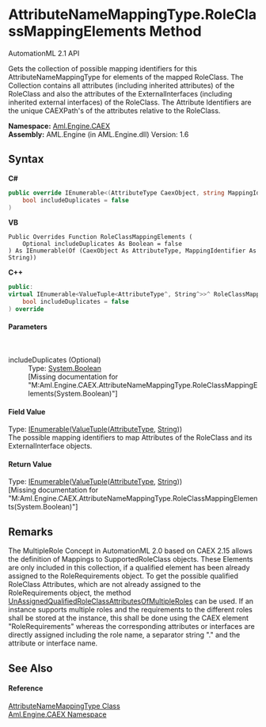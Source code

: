 # AttributeNameMappingType.RoleClassMappingElements Method 
AutomationML 2.1 API 

Gets the collection of possible mapping identifiers for this AttributeNameMappingType for elements of the mapped RoleClass. The Collection contains all attributes (including inherited attributes) of the RoleClass and also the attributes of the ExternalInterfaces (including inherited external interfaces) of the RoleClass. The Attribute Identifiers are the unique CAEXPath's of the attributes relative to the RoleClass.

**Namespace:**&nbsp;<a href="N_Aml_Engine_CAEX">Aml.Engine.CAEX</a><br />**Assembly:**&nbsp;AML.Engine (in AML.Engine.dll) Version: 1.6

## Syntax

**C#**<br />
``` C#
public override IEnumerable<(AttributeType CaexObject, string MappingIdentifier)> RoleClassMappingElements(
	bool includeDuplicates = false
)
```

**VB**<br />
``` VB
Public Overrides Function RoleClassMappingElements ( 
	Optional includeDuplicates As Boolean = false
) As IEnumerable(Of (CaexObject As AttributeType, MappingIdentifier As String))
```

**C++**<br />
``` C++
public:
virtual IEnumerable<ValueTuple<AttributeType^, String^>>^ RoleClassMappingElements(
	bool includeDuplicates = false
) override
```


#### Parameters
&nbsp;<dl><dt>includeDuplicates (Optional)</dt><dd>Type: <a href="https://docs.microsoft.com/dotnet/api/system.boolean" target="_parent" rel="noopener noreferrer">System.Boolean</a><br />\[Missing <param name="includeDuplicates"/> documentation for "M:Aml.Engine.CAEX.AttributeNameMappingType.RoleClassMappingElements(System.Boolean)"\]</dd></dl>

#### Field Value
Type: <a href="https://docs.microsoft.com/dotnet/api/system.collections.generic.ienumerable-1" target="_parent" rel="noopener noreferrer">IEnumerable</a>(<a href="https://docs.microsoft.com/dotnet/api/system.valuetuple-2" target="_parent" rel="noopener noreferrer">ValueTuple</a>(<a href="T_Aml_Engine_CAEX_AttributeType">AttributeType</a>, <a href="https://docs.microsoft.com/dotnet/api/system.string" target="_parent" rel="noopener noreferrer">String</a>))<br />The possible mapping identifiers to map Attributes of the RoleClass and its ExternalInterface objects.

#### Return Value
Type: <a href="https://docs.microsoft.com/dotnet/api/system.collections.generic.ienumerable-1" target="_parent" rel="noopener noreferrer">IEnumerable</a>(<a href="https://docs.microsoft.com/dotnet/api/system.valuetuple-2" target="_parent" rel="noopener noreferrer">ValueTuple</a>(<a href="T_Aml_Engine_CAEX_AttributeType">AttributeType</a>, <a href="https://docs.microsoft.com/dotnet/api/system.string" target="_parent" rel="noopener noreferrer">String</a>))<br />\[Missing <returns> documentation for "M:Aml.Engine.CAEX.AttributeNameMappingType.RoleClassMappingElements(System.Boolean)"\]

## Remarks
The MultipleRole Concept in AutomationML 2.0 based on CAEX 2.15 allows the definition of Mappings to SupportedRoleClass objects. These Elements are only included in this collection, if a qualified element has been already assigned to the RoleRequirements object. To get the possible qualified RoleClass Attributes, which are not already assigned to the RoleRequirements object, the method <a href="P_Aml_Engine_CAEX_RoleRequirementsType_UnAssignedQualifiedRoleClassAttributesOfMultipleRoles">UnAssignedQualifiedRoleClassAttributesOfMultipleRoles</a> can be used. 
If an instance supports multiple roles and the requirements to the different roles shall be stored at the instance, this shall be done using the CAEX element "RoleRequirements" whereas the corresponding attributes or interfaces are directly assigned including the role name, a separator string "." and the attribute or interface name.


## See Also


#### Reference
<a href="T_Aml_Engine_CAEX_AttributeNameMappingType">AttributeNameMappingType Class</a><br /><a href="N_Aml_Engine_CAEX">Aml.Engine.CAEX Namespace</a><br />